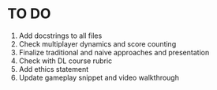 # TO DO
1. Add docstrings to all files
2. Check multiplayer dynamics and score counting
3. Finalize traditional and naive approaches and presentation
4. Check with DL course rubric
5. Add ethics statement
6. Update gameplay snippet and video walkthrough